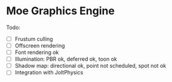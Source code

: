 # Moe Graphics Engine

Todo:

- [ ] Frustum culling
- [ ] Offscreen rendering
- [ ] Font rendering ok
- [ ] Illumination: PBR ok, deferred ok, toon ok
- [ ] Shadow map: directional ok, point not scheduled, spot not ok
- [ ] Integration with JoltPhysics
